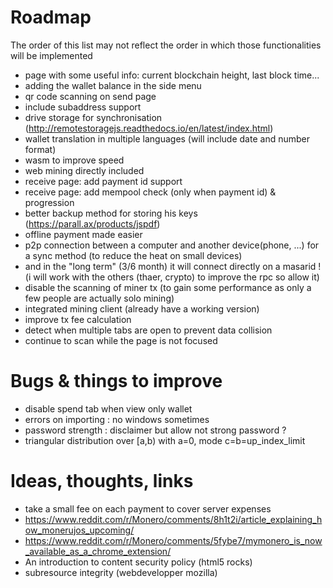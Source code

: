 # Roadmap 
The order of this list may not reflect the order in which those functionalities will be implemented  
  
- page with some useful info: current blockchain height, last block time...
- adding the wallet balance in the side menu
- qr code scanning on send page
- include subaddress support
- drive storage for synchronisation (http://remotestoragejs.readthedocs.io/en/latest/index.html)
- wallet translation in multiple languages (will include date and number format)
- wasm to improve speed
- web mining directly included
- receive page: add payment id support
- receive page: add mempool check (only when payment id) & progression
- better backup method for storing his keys (https://parall.ax/products/jspdf)
- offline payment made easier
- p2p connection between a computer and another device(phone, ...) for a sync method (to reduce the heat on small devices)
- and in the "long term" (3/6 month) it will connect directly on a masarid ! (i will work with the others (thaer, crypto) to improve the rpc so allow it)
- disable the scanning of miner tx (to gain some performance as only a few people are actually solo mining)
- integrated mining client (already have a working version)
- improve tx fee calculation
- detect when multiple tabs are open to prevent data collision
- continue to scan while the page is not focused

# Bugs & things to improve
- disable spend tab when view only wallet
- errors on importing : no windows sometimes
- password strength : disclaimer but allow not strong password ?
- triangular distribution over [a,b) with a=0, mode c=b=up_index_limit

# Ideas, thoughts, links
- take a small fee on each payment to cover server expenses
- https://www.reddit.com/r/Monero/comments/8h1t2i/article_explaining_how_monerujos_upcoming/
- https://www.reddit.com/r/Monero/comments/5fybe7/mymonero_is_now_available_as_a_chrome_extension/
- An introduction to content security policy (html5 rocks)
- subresource integrity (webdevelopper mozilla)